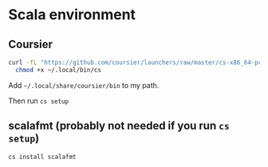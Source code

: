 # Scala environment

## Coursier

```sh
curl -fL "https://github.com/coursier/launchers/raw/master/cs-x86_64-pc-linux.gz" | gzip -d > ~/.local/bin/cs && \
  chmod +x ~/.local/bin/cs
```

Add `~/.local/share/coursier/bin` to my path.

Then run `cs setup`

## scalafmt (probably not needed if you run `cs setup`)

```sh
cs install scalafmt
```
